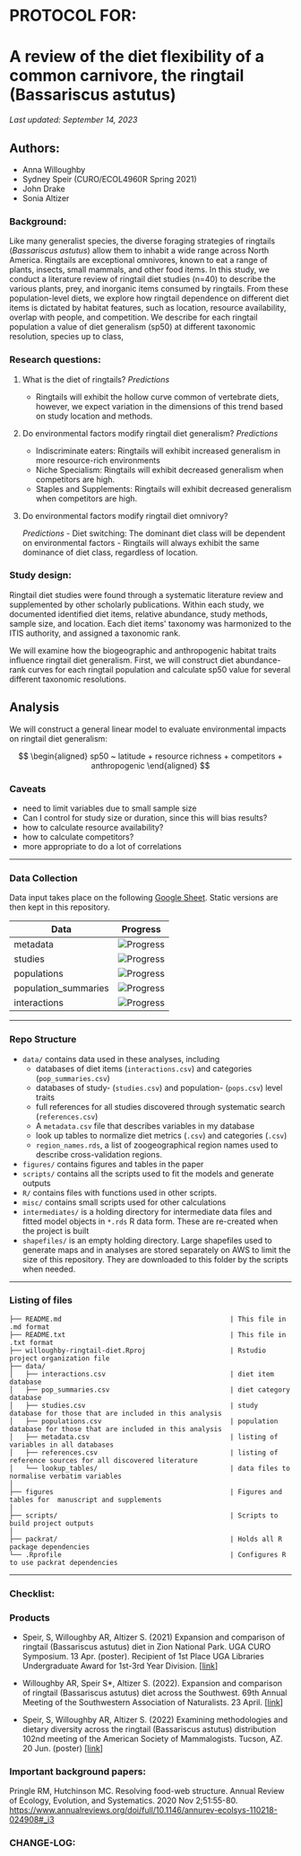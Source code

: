 # PROTOCOL FOR: 
# A review of the diet flexibility of a common carnivore, the ringtail (Bassariscus astutus)

_Last updated: September 14, 2023_

## Authors: 

* Anna Willoughby
* Sydney Speir (CURO/ECOL4960R Spring 2021)
* John Drake
* Sonia Altizer 

### Background: 

Like many generalist species, the diverse foraging strategies of ringtails (*Bassariscus astutus*) allow them to inhabit a wide range across North America. Ringtails are exceptional omnivores, known to eat a range of plants, insects, small mammals, and other food items. In this study, we conduct a literature review of ringtail diet studies (n=40) to describe the various plants, prey, and inorganic items consumed by ringtails. From these population-level diets, we explore how ringtail dependence on different diet items is dictated by habitat features, such as location, resource availability, overlap with people, and competition. We describe for each ringtail population a value of diet generalism (sp50) at different taxonomic resolution, species up to class, 

### Research questions:
 1) What is the diet of ringtails?
   *Predictions*
    - Ringtails will exhibit the hollow curve common of vertebrate diets, however, we expect variation in the dimensions of this trend based on study location and methods. 
 2) Do environmental factors modify ringtail diet generalism?
    *Predictions*
    - Indiscriminate eaters: Ringtails will exhibit increased generalism in more resource-rich environments
    - Niche Specialism: Ringtails will exhibit decreased generalism when competitors are high.
    - Staples and Supplements: Ringtails will exhibit decreased generalism when competitors are high.
  4)  Do environmental factors modify ringtail diet omnivory?

      *Predictions*
    - Diet switching: The dominant diet class will be dependent on environmental factors
    - Ringtails will always exhibit the same dominance of diet class, regardless of location. 
      
### Study design: 

Ringtail diet studies were found through a systematic literature review and supplemented by other scholarly publications. Within each study, we documented identified diet items, relative abundance, study methods, sample size, and location. Each diet items' taxonomy was harmonized to the ITIS authority, and assigned a taxonomic rank. 

We will examine how the biogeographic and anthropogenic habitat traits influence ringtail diet generalism. First, we will construct diet abundance-rank curves for each ringtail population and calculate sp50 value for several different taxonomic resolutions. 

## Analysis 
We will construct a general linear model to evaluate environmental impacts on ringtail diet generalism: 

$$
\begin{aligned}
sp50 ~ latitude + resource richness + competitors + anthropogenic 
\end{aligned}
$$

### Caveats
- need to limit variables due to small sample size
- Can I control for study size or duration, since this will bias results? 
- how to calculate resource availability?
- how to calculate competitors?
- more appropriate to do a lot of correlations 

---

### Data Collection 
Data input takes place on the following [Google Sheet](https://docs.google.com/spreadsheets/d/1M-M2E0h1CC5UlUgtnll5JIhjpUP0AiiO4tX1FLaAR6w/edit?usp=sharing). Static versions are then kept in this repository. 

Data  | Progress
------------- | -------------
metadata  | ![Progress](https://progress-bar.dev/59)
studies  | ![Progress](https://progress-bar.dev/78)
populations  | ![Progress](https://progress-bar.dev/59)
population_summaries  | ![Progress](https://progress-bar.dev/59)
interactions  | ![Progress](https://progress-bar.dev/59)

---

### Repo Structure
-  `data/` contains data used in these analyses, including
    -   databases of diet items (`interactions.csv`) and categories (`pop_summaries.csv`)
    -   databases of study- (`studies.csv`) and population- (`pops.csv`) level traits
    -   full references for all studies discovered through systematic search (`references.csv`)
    -   A `metadata.csv` file that describes variables in my database
    -  look up tables to normalize diet metrics (`.csv`) and categories (`.csv`)
    -   `region_names.rds`, a list of zoogeographical region names used to describe cross-validation regions. 
-  `figures/` contains figures and tables in the paper
-   `scripts/` contains all the scripts used to fit the models and generate outputs
-   `R/` contains files with functions used in other scripts.    
-   `misc/` contains small scripts used for other calculations
-   `intermediates/` is a holding directory for
     intermediate data files and fitted model objects in
     `*.rds` R data form. These are re-created when the project is built
-   `shapefiles/` is an empty holding directory.  Large shapefiles used to generate
    maps and in analyses are stored separately on AWS to limit the size of this
    repository.  They are downloaded to this folder by the scripts when needed.
---

### Listing of files
```
├── README.md                                          | This file in .md format
├── README.txt                                         | This file in .txt format
├── willoughby-ringtail-diet.Rproj                     | Rstudio project organization file
├── data/
│   ├── interactions.csv                               | diet item database
│   ├── pop_summaries.csv                              | diet category database
│   ├── studies.csv                                    | study database for those that are included in this analysis
│   ├── populations.csv                                | population database for those that are included in this analysis
│   ├── metadata.csv                                   | listing of variables in all databases
│   ├── references.csv                                 | listing of reference sources for all discovered literature
│   └── lookup_tables/                                 | data files to normalise verbatim variables 
│
├── figures                                            | Figures and tables for  manuscript and supplements
│
├── scripts/                                           | Scripts to build project outputs
│
├── packrat/                                           | Holds all R package dependencies
└── .Rprofile                                          | Configures R to use packrat dependencies
```
---


### Checklist: 

### Products 

* Speir, S, Willoughby AR, Altizer S. (2021) Expansion and comparison of ringtail (Bassariscus astutus) 
      diet in Zion National Park. UGA CURO Symposium. 13 Apr. (poster). Recipient of 1st Place UGA Libraries       
      Undergraduate Award for 1st-3rd Year Division. [[link](https://drive.google.com/file/d/1uog78t_9qbTmkgbjhhkKwqNYvKBuPipg/view?usp=share_link)]

* Willoughby AR, Speir S*, Altizer S. (2022). Expansion and comparison of ringtail (Bassariscus astutus) diet across the Southwest. 69th Annual Meeting of 
      the Southwestern Association of Naturalists. 23 April. [[link](https://drive.google.com/file/d/18I4sBirtLM6235FNXiWogi__qJcVE6yf/view?usp=share_link)]

* Speir, S, Willoughby AR, Altizer S. (2022) Examining methodologies and dietary diversity across the 
      ringtail (Bassariscus astutus) distribution 102nd meeting of the American Society of Mammalogists. 
      Tucson, AZ. 20 Jun. (poster) [[link](https://drive.google.com/file/d/1EpAuf-Gjyz7FhBcxAP9w4rcuqfJkcekL/view?usp=share_link)]


### Important background papers: 

Pringle RM, Hutchinson MC. Resolving food-web structure. Annual Review of Ecology, Evolution, and Systematics. 2020 Nov 2;51:55-80.
https://www.annualreviews.org/doi/full/10.1146/annurev-ecolsys-110218-024908#_i3

### CHANGE-LOG:
